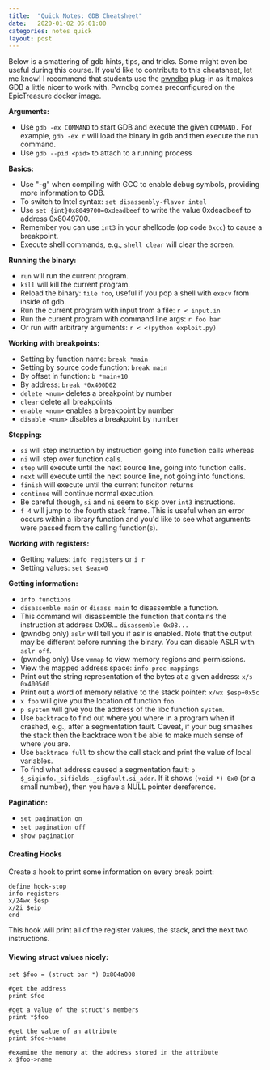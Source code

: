 ```yaml
---
title:  "Quick Notes: GDB Cheatsheet"
date:   2020-01-02 05:01:00
categories: notes quick
layout: post
---
```


Below is a smattering of gdb hints, tips, and tricks. Some might even be useful
during this course.  If you'd like to contribute to this cheatsheet, let me
know!  I recommend that students use the
[pwndbg](https://github.com/pwndbg/pwndbg) plug-in as it makes GDB a little
nicer to work with. Pwndbg comes preconfigured on the EpicTreasure docker
image. 

**Arguments:**
 - Use `gdb -ex COMMAND` to start GDB and execute the given `COMMAND.` For
   example, `gdb -ex r` will load the binary in gdb and then execute the run
command.
 - Use `gdb --pid <pid>` to attach to a running process



**Basics:**
 - Use "-g" when compiling with GCC to enable debug symbols, providing more
   information to GDB. 
 - To switch to Intel syntax: `set disassembly-flavor intel`
 - Use `set {int}0x8049700=0xdeadbeef` to write the value 0xdeadbeef to address 0x8049700.
 - Remember you can use `int3` in your shellcode (op code `0xcc`) to cause a breakpoint.
 - Execute shell commands, e.g., `shell clear` will clear the screen.


**Running the binary:**
 - `run` will run the current program.
 - `kill` will kill the current program.
 - Reload the binary: `file foo`, useful if you pop a shell with `execv` from inside
of gdb.
 - Run the current program with input from a file: `r < input.in`
 - Run the current program with command line args: `r foo bar`
 - Or run with arbitrary arguments: `r < <(python exploit.py)`


**Working with breakpoints:**
 - Setting by function name: `break *main`
 - Setting by source code function: `break main`
 - By offset in function: `b *main+10`
 - By address: `break *0x400D02`
 - `delete <num>` deletes a breakpoint by number
 - `clear` delete all breakpoints
 - `enable <num>` enables a breakpoint by number
 - `disable <num>` disables a breakpoint by number 

**Stepping:**
 - `si` will step instruction by instruction going into function calls whereas
 - `ni` will step over function calls.
 - `step` will execute until the next source line, going into function calls.
 - `next` will execute until the next source line, not going into functions.
 - `finish` will execute until the current funciton returns
 - `continue` will continue normal execution.
 - Be careful though, `si` and `ni` seem to skip over `int3` instructions.
 - `f 4` will jump to the fourth stack frame. This is useful when an error
   occurs within a library function and you'd like to see what arguments were
passed from the calling function(s). 


**Working with registers:**
 - Getting values: `info registers` or `i r`
 - Setting values: `set $eax=0`

**Getting information:**
 - `info functions`
 - `disassemble main` or `disass main` to disassemble a function.
 - This command will disassemble the function that contains the instruction at
   address 0x08... `disassemble 0x08...`
 - (pwndbg only) `aslr` will tell you if aslr is enabled. Note that the output may be
   different before running the binary. You can disable ASLR with `aslr off`.
 - (pwndbg only) Use `vmmap` to view memory regions and permissions. 
 - View the mapped address space: `info proc mappings`
 - Print out the string representation of the bytes at a given address: `x/s 0x4005d0` 
 - Print out a word of memory relative to the stack pointer: `x/wx $esp+0x5c` 
 - `x foo` will give you the location of function `foo`.
 - `p system` will give you the address of the libc function `system`.
 - Use `backtrace` to find out where you where in a program when it crashed, e.g.,
after a segmentation fault. Caveat, if your bug smashes the stack then the
backtrace won't be able to make much sense of where you are.
 - Use `backtrace full` to show the call stack and print the value of local
   variables. 
 - To find what address caused a segmentation fault: `p $_siginfo._sifields._sigfault.si_addr`. If it shows `(void *) 0x0` (or a small number), then you have a NULL pointer dereference.


**Pagination:**
 - `set pagination on`
 - `set pagination off`
 - `show pagination`



#### Creating Hooks 

Create a hook to print some information on every break point:

```
define hook-stop
info registers
x/24wx $esp
x/2i $eip
end
```
This hook will print all of the register values, the stack, and the next two
instructions.


#### Viewing struct values nicely:

```
set $foo = (struct bar *) 0x804a008

#get the address
print $foo

#get a value of the struct's members
print *$foo

#get the value of an attribute
print $foo->name

#examine the memory at the address stored in the attribute
x $foo->name
```



